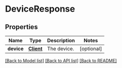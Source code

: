 # DeviceResponse

## Properties
Name | Type | Description | Notes
------------ | ------------- | ------------- | -------------
**device** | [**Client**](Client.md) | The device. | [optional] 

[[Back to Model list]](../README.md#documentation-for-models) [[Back to API list]](../README.md#documentation-for-api-endpoints) [[Back to README]](../README.md)


